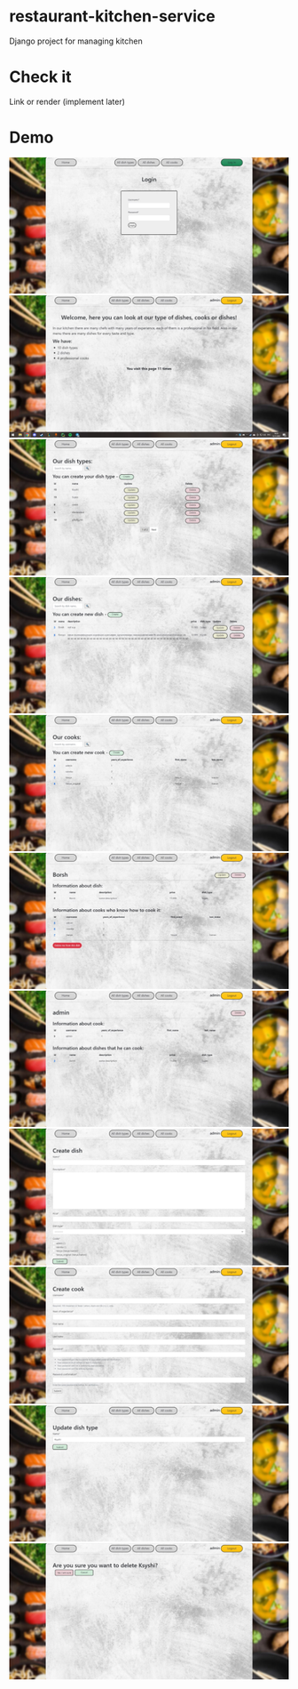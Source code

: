 # restaurant-kitchen-service
Django project for managing kitchen

# Check it
Link or render (implement later)

# Demo
![](login.jpg)
![](home_page.jpg)
![](dish_types.jpg)
![](dishes.jpg)
![](cooks.jpg)
![](dish_detail.jpg)
![](cook_detail.jpg)
![](dish_create.jpg)
![](cook_create.jpg)
![](update_dish_type.jpg)
![](delete_dish_type.jpg)

